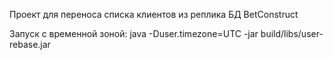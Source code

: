 Проект для переноса списка клиентов из реплика БД BetConstruct



Запуск с временной зоной:
java -Duser.timezone=UTC  -jar build/libs/user-rebase.jar


